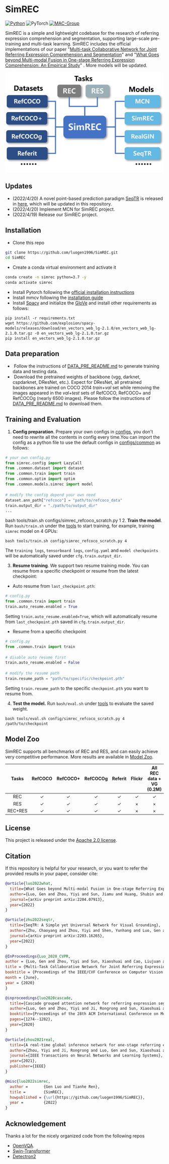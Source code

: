 # SimREC

[![Python](https://img.shields.io/badge/python-blue.svg)](https://www.python.org/)
![PyTorch](https://img.shields.io/badge/pytorch-%237732a8)
[![MAC-Group](https://img.shields.io/badge/mac-group-orange.svg)](https://mac.xmu.edu.cn/)

SimREC is a simple and lightweight codebase for the research of referring expression comprehension and segmentation,  supporting large-scale pre-training and multi-task learning.   SimREC includes the official implementations of our paper  "[Multi-task Collaborative Network for Joint Referring Expression Comprehension and Segmentation](https://openaccess.thecvf.com/content_CVPR_2020/papers/Luo_Multi-Task_Collaborative_Network_for_Joint_Referring_Expression_Comprehension_and_Segmentation_CVPR_2020_paper.pdf)" and  "[What Goes beyond Multi-modal Fusion in One-stage Referring Expression Comprehension: An Empirical Study](https://arxiv.org/pdf/2204.07913.pdf)" .  More models will be updated. 


<p align="center">
	<img src="./misc/SimREC.jpg" width="550">
</p>


## Updates
- (2022/4/20) A novel point-based prediction paradigm [SeqTR](https://arxiv.org/abs/2203.16265) is released in [here](https://github.com/sean-zhuh/SeqTR), which will be updated in this repository.
- (2022/4/20) Implement MCN for SimREC project.
- (2022/4/19) Release our SimREC project.

## Installation
- Clone this repo
```bash
git clone https://github.com/luogen1996/SimREC.git
cd SimREC
```
- Create a conda virtual environment and activate it
```bash
conda create -n simrec python=3.7 -y
conda activate simrec
```
- Install Pytorch following the [official installation instructions](https://pytorch.org/get-started/locally/)
- Install mmcv following the [installation guide](https://github.com/open-mmlab/mmcv#installation)
- Install [Spacy](https://spacy.io/) and initialize the [GloVe](https://github-releases.githubusercontent.com/84940268/9f4d5680-4fed-11e9-9dd2-988cce16be55?X-Amz-Algorithm=AWS4-HMAC-SHA256&X-Amz-Credential=AKIAIWNJYAX4CSVEH53A%2F20210815%2Fus-east-1%2Fs3%2Faws4_request&X-Amz-Date=20210815T072922Z&X-Amz-Expires=300&X-Amz-Signature=1bd1bd4fc52057d8ac9eec7720e3dd333e63c234abead471c2df720fb8f04597&X-Amz-SignedHeaders=host&actor_id=48727989&key_id=0&repo_id=84940268&response-content-disposition=attachment%3B%20filename%3Den_vectors_web_lg-2.1.0.tar.gz&response-content-type=application%2Foctet-stream) and install other requirements as follows:
```
pip install -r requirements.txt
wget https://github.com/explosion/spacy-models/releases/download/en_vectors_web_lg-2.1.0/en_vectors_web_lg-2.1.0.tar.gz -O en_vectors_web_lg-2.1.0.tar.gz
pip install en_vectors_web_lg-2.1.0.tar.gz
```

## Data preparation

-  Follow the instructions of  [DATA_PRE_README.md](./DATA_PRE_README.md) to generate training data and testing data.
-  Download the pretrained weights of backbone (vgg, darknet, cspdarknet, DResNet, etc.).  Expect for DResNet, all pretrained backbones are trained on COCO 2014 *train+val*  set while removing the images appeared in the *val+test* sets of RefCOCO, RefCOCO+ and RefCOCOg (nearly 6500 images).  Please follow the instructions of  [DATA_PRE_README.md](./DATA_PRE_README.md) to download them.

## Training and Evaluation 

<!-- 1. Prepare your settings. To train a model, you should  modify ``./config/config.yaml``  to adjust the settings  you want. 
2. Train the model. run ` train.py`  under the main folder to start training:
```
python train.py --config ./config/config.yaml
```
3. Test the model.   Then, you can run ` test.py`  by
```
python test.py --eval-weights ./logs/simrec/1/weights/det_best.pth
```
4. Training log.  Logs are stored in ``./logs`` directory, which records the detailed training curve and accuracy per epoch. If you want to log the visualizations, please  set  ``LOG_IMAGE`` to ``True`` in ``config.yaml``.    -->

1. **Config preparation**. Prepare your own configs in [configs](./configs), you don't need to rewrite all the contents in config every time.You can import the config as a python file to use the default configs in [configs/common](./configs/common) as follows:

```python
# your own config.py
from simrec.config import LazyCall
from .common.dataset import dataset
from .common.train import train
from .common.optim import optim
from .common.models.simrec import model

# modify the config depend your own need
dataset.ann_path["refcoco"] = "path/to/refcoco_data"
train.output_dir = "./path/to/output_dir"
...
```
bash tools/train.sh configs/simrec_refcoco_scratch.py 1 
2. **Train the model**. Run `bash/train.sh` under the [tools](./tools) to start training, for example, training `simrec` model on 4 GPUs:
```shell
bash tools/train.sh config/simrec_refcoco_scratch.py 4
```
The `training logs`, `tensorboard logs`, `config.yaml` and `model checkpoints` will be automatically saved under `cfg.train.output_dir`.

3. **Resume training**. We support two resume training mode. You can resume from a specific checkpoint or resume from the latest checkpoint:

- Auto resume from `last_checkpoint.pth`:
```python
# config.py
from .common.train import train
train.auto_resume.enabled = True
```
Setting `train.auto_resume.enabled=True`, which will automatically resume from `last_checkpoint.pth` saved in `cfg.train.output_dir`.

- Resume from a specific checkpoint

```python
# config.py
from .common.train import train

# disable auto resume first
train.auto_resume.enabled = False

# modify the resume path
train.resume_path = "path/to/specific/checkpoint.pth"
```
Setting `train.resume_path` to the specific `checkpoint.pth` you want to resume from.

4. **Test the model.** Run `bash/eval.sh` under [tools](./tools) to evaluate the saved weight.

```shell
bash tools/eval.sh config/simrec_refcoco_scratch.py 4 /path/to/checkpoint
```

## Model Zoo
SimREC supports all benchmarks of REC and RES, and  can easily achieve  very competitive performance.  More results  are available  in [Model Zoo](https://github.com/luogen1996/SimREC/blob/main/MODEL_ZOO.md).

|  Tasks  | RefCOCO | RefCOCO+ | RefCOCOg | Referit | Flickr | All REC data + VG (0.2M) |
| :-----: | :-----: | :------: | :------: | :-----: | :----: | :----------------------: |
|   REC   |    ✓    |    ✓     |    ✓     |    ✓    |   ✓    |            ✓             |
|   RES   |    ✓    |    ✓     |    ✓     |    ✓    |   ×    |            ×             |
| REC+RES |    ✓    |    ✓     |    ✓     |    ✓    |   ×    |            ×             |


## License

This project is released under the [Apache 2.0 license](LICENSE).

## Citation

If this repository is helpful for your research, or you want to refer the provided results in your paper, consider cite:
```BibTeX
@article{luo2022what,
  title={What Goes beyond Multi-modal Fusion in One-stage Referring Expression Comprehension: An Empirical Study},
  author={Luo, Gen and Zhou, Yiyi and Sun, Jiamu and Huang, Shubin and Sun, Xiaoshuai and Ye, Qixiang and Wu, Yongjian and Ji, Rongrong},
  journal={arXiv preprint arXiv:2204.07913},
  year={2022}
}
```
```BibTeX
@article{zhu2022seqtr,
  title={SeqTR: A Simple yet Universal Network for Visual Grounding},
  author={Zhu, Chaoyang and Zhou, Yiyi and Shen, Yunhang and Luo, Gen and Pan, Xingjia and Lin, Mingbao and Chen, Chao and Cao, Liujuan and Sun, Xiaoshuai and Ji, Rongrong},
  journal={arXiv preprint arXiv:2203.16265},
  year={2022}
}
```
```BibTeX
@InProceedings{Luo_2020_CVPR,
author = {Luo, Gen and Zhou, Yiyi and Sun, Xiaoshuai and Cao, Liujuan and Wu, Chenglin and Deng, Cheng and Ji, Rongrong},
title = {Multi-Task Collaborative Network for Joint Referring Expression Comprehension and Segmentation},
booktitle = {Proceedings of the IEEE/CVF Conference on Computer Vision and Pattern Recognition (CVPR)},
month = {June},
year = {2020}
}
```
```BibTeX
@inproceedings{luo2020cascade,
  title={Cascade grouped attention network for referring expression segmentation},
  author={Luo, Gen and Zhou, Yiyi and Ji, Rongrong and Sun, Xiaoshuai and Su, Jinsong and Lin, Chia-Wen and Tian, Qi},
  booktitle={Proceedings of the 28th ACM International Conference on Multimedia},
  pages={1274--1282},
  year={2020}
}
```
```BibTeX
@article{zhou2021real,
  title={A real-time global inference network for one-stage referring expression comprehension},
  author={Zhou, Yiyi and Ji, Rongrong and Luo, Gen and Sun, Xiaoshuai and Su, Jinsong and Ding, Xinghao and Lin, Chia-Wen and Tian, Qi},
  journal={IEEE Transactions on Neural Networks and Learning Systems},
  year={2021},
  publisher={IEEE}
}
```
```BibTeX
@misc{luo2022simrec,
  author =       {Gen Luo and Tianhe Ren},
  title =        {SimREC},
  howpublished = {\url{https://github.com/luogen1996/SimREC}},
  year =         {2022}
}
```
## Acknowledgement

Thanks a lot for the nicely organized code from the following repos
- [OpenVQA](https://github.com/MILVLG/openvqa).
- [Swin-Transformer](https://github.com/microsoft/Swin-Transformer)
- [Detectron2](https://github.com/facebookresearch/detectron2)

